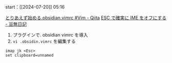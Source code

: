 start：[[2024-07-20]] 05:16

[とりあえず始める.obsidian.vimrc #Vim - Qiita](https://qiita.com/hwatahik/items/bd2b5206ba4bf7368e64)
[ESC で確実に IME をオフにする - 豆無日記](https://nobeans.hatenablog.com/entry/20090211/1234326782)

1. プラグインで. obsidian vimrc を導入
2. `vi .obsidin.vimrc` を編集する

```
imap jk <Esc>
set clipboard=unnamed
```
